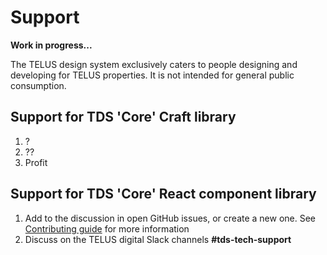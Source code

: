 # Support

**Work in progress...**


The TELUS design system exclusively caters to people designing and developing for TELUS properties. It is not intended for general public consumption.

<!-- TODO: add links to our support forums/channels -->

## Support for TDS 'Core' Craft library

<!-- TODO: fill this section -->
1. ?
2. ??
3. Profit

## Support for TDS 'Core' React component library

1. Add to the discussion in open GitHub issues, or create a new one. See [Contributing guide](CONTRIBUTING.md) for more information
2. Discuss on the TELUS digital Slack channels **#tds-tech-support**
